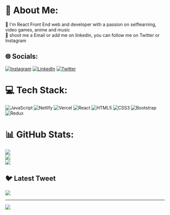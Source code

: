 # 💫 About Me:
🔭 I'm React Front End web and developer with a passion on selflearning, video games, anime and music<br>👯 shoot me a Email or add me on linkedin, you can follow me on Twitter or Instagram


## 🌐 Socials:
[![Instagram](https://img.shields.io/badge/Instagram-%23E4405F.svg?logo=Instagram&logoColor=white)](https://instagram.com/alex_buelvas) [![LinkedIn](https://img.shields.io/badge/LinkedIn-%230077B5.svg?logo=linkedin&logoColor=white)](https://linkedin.com/in/alexis-buelvas) [![Twitter](https://img.shields.io/badge/Twitter-%231DA1F2.svg?logo=Twitter&logoColor=white)](https://twitter.com/@Alex_Buelvas92) 

# 💻 Tech Stack:
![JavaScript](https://img.shields.io/badge/javascript-%23323330.svg?style=for-the-badge&logo=javascript&logoColor=%23F7DF1E) ![Netlify](https://img.shields.io/badge/netlify-%23000000.svg?style=for-the-badge&logo=netlify&logoColor=#00C7B7) ![Vercel](https://img.shields.io/badge/vercel-%23000000.svg?style=for-the-badge&logo=vercel&logoColor=white) ![React](https://img.shields.io/badge/react-%2320232a.svg?style=for-the-badge&logo=react&logoColor=%2361DAFB) ![HTML5](https://img.shields.io/badge/html5-%23E34F26.svg?style=for-the-badge&logo=html5&logoColor=white) ![CSS3](https://img.shields.io/badge/css3-%231572B6.svg?style=for-the-badge&logo=css3&logoColor=white) ![Bootstrap](https://img.shields.io/badge/bootstrap-%23563D7C.svg?style=for-the-badge&logo=bootstrap&logoColor=white) ![Redux](https://img.shields.io/badge/redux-%23593d88.svg?style=for-the-badge&logo=redux&logoColor=white)
# 📊 GitHub Stats:
![](https://github-readme-stats.vercel.app/api?username=TzzJokerzzT&theme=radical&hide_border=false&include_all_commits=true&count_private=true)<br/>
![](https://github-readme-streak-stats.herokuapp.com/?user=TzzJokerzzT&theme=radical&hide_border=false)<br/>
![](https://github-readme-stats.vercel.app/api/top-langs/?username=TzzJokerzzT&theme=radical&hide_border=false&include_all_commits=true&count_private=true&layout=compact)

## 🐦 Latest Tweet
[![](https://gtce.itsvg.in/api?username=@Alex_Buelvas92)](https://github.com/VishwaGauravIn/github-twitter-card-embed)

---
[![](https://visitcount.itsvg.in/api?id=TzzJokerzzT&icon=0&color=0)](https://visitcount.itsvg.in)

<!-- Proudly created with GPRM ( https://gprm.itsvg.in ) -->